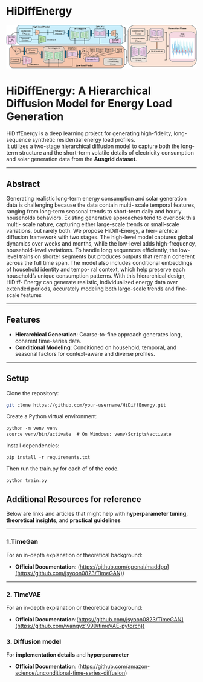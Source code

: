 # HiDiffEnergy

![Description of image](main_diagram.png)

# HiDiffEnergy: A Hierarchical Diffusion Model for Energy Load Generation

HiDiffEnergy is a deep learning project for generating high-fidelity, long-sequence synthetic residential energy load profiles.  
It utilizes a two-stage hierarchical diffusion model to capture both the long-term structure and the short-term volatile details of electricity consumption and solar generation data from the **Ausgrid dataset**.

---

## Abstract
Generating realistic long-term energy consumption and solar
generation data is challenging because the data contain multi-
scale temporal features, ranging from long-term seasonal
trends to short-term daily and hourly households behaviors.
Existing generative approaches tend to overlook this multi-
scale nature, capturing either large-scale trends or small-scale
variations, but rarely both. We propose HiDiff-Energy, a hier-
archical diffusion framework with two stages. The high-level
model captures global dynamics over weeks and months,
while the low-level adds high-frequency, household-level
variations. To handle long sequences efficiently, the low-level
trains on shorter segments but produces outputs that remain
coherent across the full time span. The model also includes
conditional embeddings of household identity and tempo-
ral context, which help preserve each household’s unique
consumption patterns. With this hierarchical design, HiDiff-
Energy can generate realistic, individualized energy data over
extended periods, accurately modeling both large-scale trends
and fine-scale features 

---

## Features
- **Hierarchical Generation**: Coarse-to-fine approach generates long, coherent time-series data.  
- **Conditional Modeling**: Conditioned on household, temporal, and seasonal factors for context-aware and diverse profiles.  

---

## Setup

Clone the repository:
```bash
git clone https://github.com/your-username/HiDiffEnergy.git
```
Create a Python virtual environment:
```
python -m venv venv
source venv/bin/activate  # On Windows: venv\Scripts\activate
```
Install dependencies:
```
pip install -r requirements.txt
```
Then run the train.py for each of of the code.
```
python train.py

```

## Additional Resources for reference

Below are links and articles that might help with **hyperparameter tuning**, **theoretical insights**, and **practical guidelines**

---

### 1.TimeGan
For an in-depth explanation or theoretical background:
- **Official Documentation**: (https://github.com/openai/maddpg](https://github.com/jsyoon0823/TimeGAN))

---

### 2. TimeVAE
For an in-depth explanation or theoretical background:
- **Official Documentation**:(https://github.com/jsyoon0823/TimeGAN](https://github.com/wangyz1999/timeVAE-pytorch))


### 3. Diffusion model
For **implementation details** and **hyperparameter**
- **Official Documentation**: (https://github.com/amazon-science/unconditional-time-series-diffusion)





